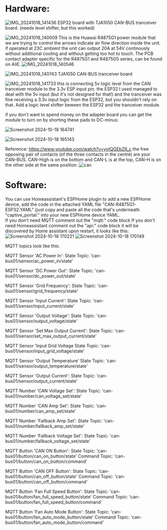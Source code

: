 # Hardware: 
![IMG_20241018_141436](https://github.com/user-attachments/assets/c75316e2-48f6-43c9-b544-35b82bb796bc)
ESP32 board with TJA1050 CAN-BUS tranceiver board. (needs level shifter, but this worked)

![IMG_20241018_140009](https://github.com/user-attachments/assets/aedbd152-b3ed-4c68-9e8d-fad47455ab69)
This is the Huawai R4875G1 power module that we are trying to control the arrows indicate air flow direction inside the unit. if operated at 23C ambient the unit can output 20A at 54V continously without additional cooling and without getting too hot to touch.
The PCB contact adapter specific for the R4875G1 and R4875G5 series, can be found on AliE.
![IMG_20241018_140546](https://github.com/user-attachments/assets/26adaf1d-337f-4390-b8ca-50e13a5c1673)

![IMG_20241018_140743](https://github.com/user-attachments/assets/ea1e3ff2-27fd-47af-94fe-055ffd697be8)
TJA1050 CAN-BUS tranceiver board


![IMG_20241018_141733](https://github.com/user-attachments/assets/909a2692-d080-4f7c-9965-e06ca748c99c)
this is connecting 5v logic level from the CAN tranceiver module to the 3.3v ESP input pin.
the ESP32 I used managed to deal with the 5v input (but it's not designed for that!) and the tranceiver was fine receiving a 3.3v input logic from the ESP32, but you shouldn't rely on that. Add a logic level shifter beween the ESP32 and the tranceiver module.

if you don't want to spend money on the adapter board you can get the module to turn on by shorting these pads to DC-minus:

![Screenshot 2024-10-18 164741](https://github.com/user-attachments/assets/edd97e21-da8d-49c3-851b-2305f1d71256)

![Screenshot 2024-10-18 165143](https://github.com/user-attachments/assets/8a0f7d83-c754-46e7-8dd0-eef3c1ae49cb)

Reference: https://www.youtube.com/watch?v=yvtQGEbZ6_c
the free opposing pair of contacts (of the three contacts in the centre) are your CAN-BUS. CAN-High is on the bottom and CAN-L is at the top, CAN-H is on the other side at the same position:
![can](https://github.com/user-attachments/assets/abf646de-7ed0-40bd-977f-927654330967)

# Software:

You can use Homeassistant's ESPHome plugin to add a new ESPHome device, add the code in the attached YAML file 
"CAN-R4875G1-ESP32.YAML"
(just copy and paste all the code that's underneath "captive_portal:" into your new ESPHome device YAML.  
If you don't need MQTT comment out the "mqtt:" code block
If you don't need Homeassistant comment out the "api:" code block 
it will be discovered by Home assistant upon restart, it looks like this: 
![Screenshot 2024-10-18 170221](https://github.com/user-attachments/assets/00b6da9a-1fe3-4be9-9083-7ba2df3a7ec5)
![Screenshot 2024-10-18 170149](https://github.com/user-attachments/assets/c8e686f8-5a49-41f0-8d6d-133be1017357)

MQTT topics look like this:

MQTT Sensor 'AC Power In':
State Topic: 'can-bus01/sensor/ac_power_in/state'

MQTT Sensor 'DC Power Out':
State Topic: 'can-bus01/sensor/dc_power_out/state'

MQTT Sensor 'Grid Frequency':
State Topic: 'can-bus01/sensor/grid_frequency/state'

MQTT Sensor 'Input Current':
State Topic: 'can-bus01/sensor/input_current/state'

MQTT Sensor 'Output Voltage':
State Topic: 'can-bus01/sensor/output_voltage/state'

MQTT Sensor 'Set Max Output Current':
State Topic: 'can-bus01/sensor/set_max_output_current/state'

MQTT Sensor 'Input Grid Voltage
State Topic: 'can-bus01/sensor/input_grid_voltage/state'

MQTT Sensor 'Output Temperature'
State Topic: 'can-bus01/sensor/output_temperature/state'

MQTT Sensor 'Output Current':
State Topic: 'can-bus01/sensor/output_current/state'

MQTT Number 'CAN Voltage Set':
State Topic: 'can-bus01/number/can_voltage_set/state'

MQTT Number 'CAN Amp Set':
State Topic: 'can-bus01/number/can_amp_set/state'

MQTT Number 'Fallback Amp Set':
State Topic: 'can-bus01/number/fallback_amp_set/state'

MQTT Number 'Fallback Voltage Set':
State Topic: 'can-bus01/number/fallback_voltage_set/state'

MQTT Button 'CAN ON Button': 
State Topic: 'can-bus01/button/can_on_button/state'
Command Topic: 'can-bus01/button/can_on_button/command'

MQTT Button 'CAN OFF Button': 
State Topic: 'can-bus01/button/can_off_button/state'
Command Topic: 'can-bus01/button/can_off_button/command'
 
MQTT Button 'Fan Full Speed Button': 
State Topic: 'can-bus01/button/fan_full_speed_button/state'
Command Topic: 'can-bus01/button/fan_full_speed_button/command'

MQTT Button 'Fan Auto Mode Button': 
State Topic: 'can-bus01/button/fan_auto_mode_button/state'
Command Topic: 'can-bus01/button/fan_auto_mode_button/command'




